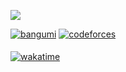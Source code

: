 ![](https://cdn.luogu.com.cn/upload/image_hosting/5tdq0o7a.png)
<div align="left">
<a href="https://bgm.tv/user/880635" target="_blank"><img src=https://img.shields.io/badge/bangumi-%2324292e.svg?&style=for-the-badge&logo=myanimelist&logoColor=pink alt=bangumi style="margin-bottom: 5px;" /></a>
<a href="https://codeforces.com/profile/D1or4m4" target="_blank"><img src=https://img.shields.io/badge/codeforces-%2324292e.svg?&style=for-the-badge&logo=codeforces&logoColor=orange alt=codeforces style="margin-bottom: 5px;" /></a>
</div>

[![wakatime](https://wakatime.com/badge/user/e1b21c95-fffc-400c-8d38-4735b0ec2af1.svg?style=for-the-badge)](https://wakatime.com/@e1b21c95-fffc-400c-8d38-4735b0ec2af1)
